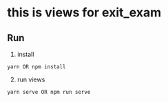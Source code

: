 # this is views for exit_exam

## Run 
1. install
```
yarn OR npm install 
```
2. run views
```
yarn serve OR npm run serve
```
